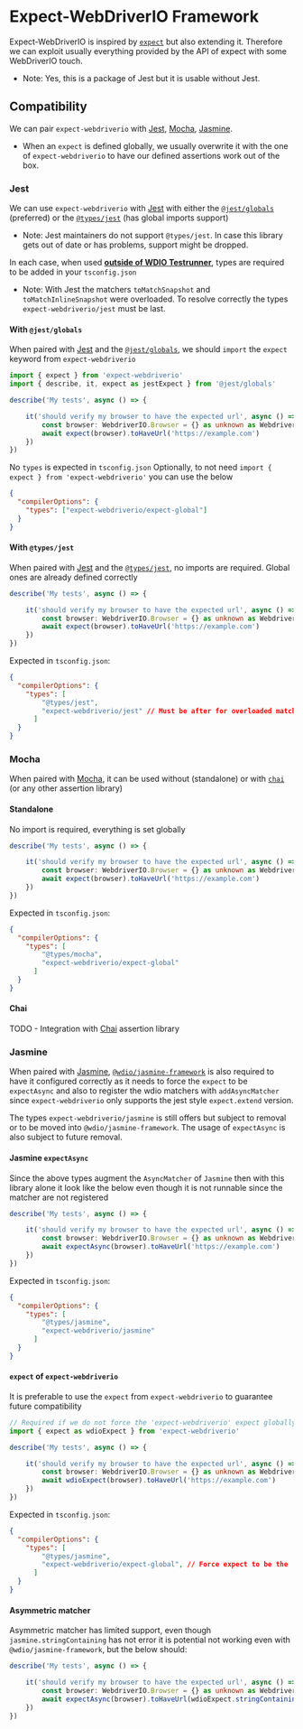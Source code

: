 # Expect-WebDriverIO Framework

Expect-WebDriverIO is inspired by [`expect`](https://www.npmjs.com/package/expect) but also extending it. Therefore we can exploit usually everything provided by the API of expect with some WebDriverIO touch.
  - Note: Yes, this is a package of Jest but it is usable without Jest.

## Compatibility

We can pair `expect-webdriverio` with [Jest](https://jestjs.io/), [Mocha](https://mochajs.org/), [Jasmine](https://jasmine.github.io/).
  - When an `expect` is defined globally, we usually overwrite it with the one of `expect-webdriverio` to have our defined assertions work out of the box.

### Jest
We can use `expect-webdriverio` with [Jest](https://jestjs.io/) with either the [`@jest/globals`](https://www.npmjs.com/package/@jest/globals) (preferred) or the [`@types/jest`](https://www.npmjs.com/package/@types/jest) (has global imports support)
  - Note: Jest maintainers do not support `@types/jest`. In case this library gets out of date or has problems, support might be dropped.

In each case, when used <u>**outside of [WDIO Testrunner](https://webdriver.io/docs/clioptions)**</u>, types are required to be added in your `tsconfig.json`
  - Note: With Jest the matchers `toMatchSnapshot` and `toMatchInlineSnapshot` were overloaded. To resolve correctly the types `expect-webdriverio/jest` must be last.

#### With `@jest/globals`
When paired with [Jest](https://jestjs.io/) and the [`@jest/globals`](https://www.npmjs.com/package/@jest/globals), we should `import` the `expect` keyword from `expect-webdriverio`

```ts
import { expect } from 'expect-webdriverio'
import { describe, it, expect as jestExpect } from '@jest/globals'

describe('My tests', async () => {

    it('should verify my browser to have the expected url', async () => {
        const browser: WebdriverIO.Browser = {} as unknown as WebdriverIO.Browser
        await expect(browser).toHaveUrl('https://example.com')
    })
})        
```

No `types` is expected in `tsconfig.json`
Optionally, to not need `import { expect } from 'expect-webdriverio'` you can use the below
```json
{
  "compilerOptions": {
    "types": ["expect-webdriverio/expect-global"]
  }
}
```    

#### With `@types/jest`
When paired with [Jest](https://jestjs.io/) and the [`@types/jest`](https://www.npmjs.com/package/@types/jest), no imports are required. Global ones are already defined correctly

```ts
describe('My tests', async () => {

    it('should verify my browser to have the expected url', async () => {
        const browser: WebdriverIO.Browser = {} as unknown as WebdriverIO.Browser
        await expect(browser).toHaveUrl('https://example.com')
    })
})     
```

Expected in `tsconfig.json`:
```json
{
  "compilerOptions": {
    "types": [
        "@types/jest",
        "expect-webdriverio/jest" // Must be after for overloaded matchers `toMatchSnapshot` and `toMatchInlineSnapshot` 
      ]
  }
}
```
    
### Mocha
When paired with [Mocha](https://mochajs.org/), it can be used without (standalone) or with [`chai`](https://www.chaijs.com/) (or any other assertion library)

#### Standalone
No import is required, everything is set globally

```ts
describe('My tests', async () => {

    it('should verify my browser to have the expected url', async () => {
        const browser: WebdriverIO.Browser = {} as unknown as WebdriverIO.Browser
        await expect(browser).toHaveUrl('https://example.com')
    })
})     
```

Expected in `tsconfig.json`:
```json
{
  "compilerOptions": {
    "types": [
        "@types/mocha",
        "expect-webdriverio/expect-global"
      ]
  }
}
```

#### Chai
TODO - Integration with [Chai](https://www.chaijs.com/) assertion library

### Jasmine
When paired with [Jasmine](https://jasmine.github.io/), [`@wdio/jasmine-framework`](https://www.npmjs.com/package/@wdio/jasmine-framework) is also required to have it configured correctly as it needs to force the `expect` to be `expectAsync` and also to register the wdio matchers with `addAsyncMatcher` since `expect-webdriverio` only supports the jest style `expect.extend` version.

The types `expect-webdriverio/jasmine` is still offers but subject to removal or to be moved into `@wdio/jasmine-framework`. The usage of `expectAsync` is also subject to future removal.

#### Jasmine `expectAsync`
Since the above types augment the `AsyncMatcher` of `Jasmine` then with this library alone it look like the below even though it is not runnable since the matcher are not registered

```ts
describe('My tests', async () => {

    it('should verify my browser to have the expected url', async () => {
        const browser: WebdriverIO.Browser = {} as unknown as WebdriverIO.Browser
        await expectAsync(browser).toHaveUrl('https://example.com')
    })
})     
```

Expected in `tsconfig.json`:
```json
{
  "compilerOptions": {
    "types": [
        "@types/jasmine",
        "expect-webdriverio/jasmine"
      ]
  }
}
```

#### `expect` of `expect-webdriverio`
It is preferable to use the `expect` from `expect-webdriverio` to guarantee future compatibility 

```ts
// Required if we do not force the 'expect-webdriverio' expect globally with `"expect-webdriverio/expect-global"`
import { expect as wdioExpect } from 'expect-webdriverio'

describe('My tests', async () => {

    it('should verify my browser to have the expected url', async () => {
        const browser: WebdriverIO.Browser = {} as unknown as WebdriverIO.Browser
        await wdioExpect(browser).toHaveUrl('https://example.com')
    })
})     
```

Expected in `tsconfig.json`:
```json
{
  "compilerOptions": {
    "types": [
        "@types/jasmine",
        "expect-webdriverio/expect-global", // Force expect to be the 'expect-webdriverio', to comment and use the import above if it conflict with Jasmine
      ]
  }
}
```

#### Asymmetric matcher 
Asymmetric matcher has limited support, even though `jasmine.stringContaining` has not error it is potential not working even with `@wdio/jasmine-framework`, but the below should:

```ts
describe('My tests', async () => {

    it('should verify my browser to have the expected url', async () => {
        const browser: WebdriverIO.Browser = {} as unknown as WebdriverIO.Browser
        await expectAsync(browser).toHaveUrl(wdioExpect.stringContaining('WebdriverIO'))
    })
})     
```


